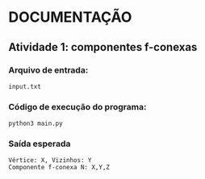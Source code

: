 # DOCUMENTAÇÃO

## Atividade 1: componentes f-conexas

### Arquivo de entrada:
```
input.txt
```

### Código de execução do programa:
```
python3 main.py
```
### Saída esperada
```
Vértice: X, Vizinhos: Y
Componente f-conexa N: X,Y,Z
```